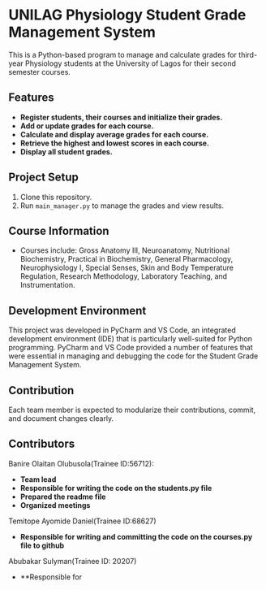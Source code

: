# UNILAG Physiology Student Grade Management System

This is a Python-based program to manage and calculate grades for third-year Physiology students at the University of Lagos for their second semester courses.

## Features
- **Register students, their courses and initialize their grades.**
- **Add or update grades for each course.**
- **Calculate and display average grades for each course.**
- **Retrieve the highest and lowest scores in each course.**
- **Display all student grades.**

## Project Setup
1. Clone this repository.
2. Run `main_manager.py` to manage the grades and view results.

## Course Information
- Courses include: Gross Anatomy III, Neuroanatomy, Nutritional Biochemistry, Practical in Biochemistry, General Pharmacology, Neurophysiology I, Special Senses, Skin and Body Temperature Regulation, Research Methodology, Laboratory Teaching, and Instrumentation.

## Development Environment
This project was developed in PyCharm and VS Code, an integrated development environment (IDE) that is particularly well-suited for Python programming. PyCharm and VS Code provided a number of features that were essential in managing and debugging the code for the Student Grade Management System.
## Contribution
Each team member is expected to modularize their contributions, commit, and document changes clearly.

## Contributors
Banire Olaitan Olubusola(Trainee ID:56712):
- **Team lead**
- **Responsible for writing the code on the students.py file**
- **Prepared the readme file**
- **Organized meetings**

Temitope Ayomide Daniel(Trainee ID:68627)
- **Responsible for writing and committing the code on the courses.py file to github**

Abubakar Sulyman(Trainee ID: 20207)
- **Responsible for





